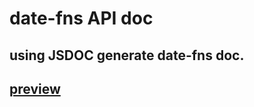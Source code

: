 # date-fns API doc

## using JSDOC generate date-fns doc.

## [preview]( https://ellipse120.github.io/ellipse-date-fns-doc)
